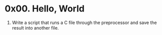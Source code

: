 # 0x00. Hello, World
1. Write a script that runs a C file through the preprocessor and save the result into another file.
